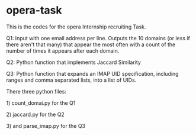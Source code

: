 opera-task
==========

This is the codes for the opera Internship recruiting Task.
<p>Q1: Input with one email address per line. Outputs the 10 domains (or less if there aren't that many) that appear the most often
with a count of the number of times it appears after each domain.</p>
<p>Q2: Python function that implements Jaccard Similarity</p>
<p>Q3: Python function that expands an IMAP UID specification,
including ranges and comma separated lists, into a list of UIDs.</p>
<p>There three python files:</p>
<p>1) count_domai.py for the Q1</p> 
<p>2) jaccard.py for the Q2</p>
<p>3) and parse_imap.py for the Q3</p>
